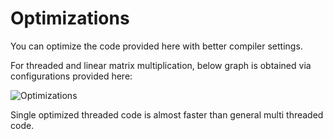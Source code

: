 # Optimizations

You can optimize the code provided here with better compiler settings.

For threaded and linear matrix multiplication, below graph is obtained
via configurations provided here:

![Optimizations](https://github.com/ahmeterdem1/Vector_cpp/tree/main/optimizations/optimizations.png)

Single optimized threaded code is almost faster than general multi threaded
code.
